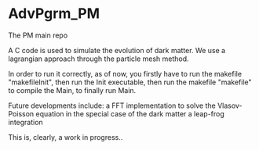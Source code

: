 # AdvPgrm_PM
The PM main repo

 A C code is used to simulate the evolution of dark matter. We use a lagrangian approach through the particle mesh method.

 In order to run it correctly, as of now, you firstly have to run the makefile "makefileInit", then run the Init executable, then run the makefile "makefile" to compile the Main, to finally run Main.
 
Future developments include:
  a FFT implementation to solve the Vlasov-Poisson equation in the special case of the dark matter
  a leap-frog integration
  

This is, clearly, a work in progress..
